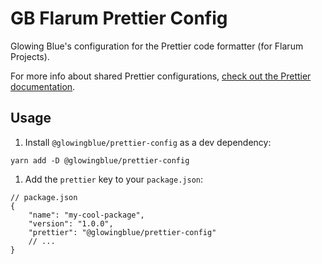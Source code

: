 # GB Flarum Prettier Config

Glowing Blue's configuration for the Prettier code formatter (for Flarum Projects).

For more info about shared Prettier configurations,
[check out the Prettier documentation](https://prettier.io/docs/en/configuration.html#sharing-configurations).

## Usage

1. Install `@glowingblue/prettier-config` as a dev dependency:

```
yarn add -D @glowingblue/prettier-config
```

1. Add the `prettier` key to your `package.json`:

```jsonc
// package.json
{
	"name": "my-cool-package",
	"version": "1.0.0",
	"prettier": "@glowingblue/prettier-config"
	// ...
}
```